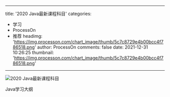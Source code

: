 
---
title: '2020 Java最新课程科目'
categories: 
 - 学习
 - ProcessOn
 - 推荐
headimg: 'https://img.processon.com/chart_image/thumb/5c7c8729e4b00bcc4f786518.png'
author: ProcessOn
comments: false
date: 2021-12-31 10:26:25
thumbnail: 'https://img.processon.com/chart_image/thumb/5c7c8729e4b00bcc4f786518.png'
---

<div>   
<img class="thumb" alt="2020 Java最新课程科目" src="https://img.processon.com/chart_image/thumb/5c7c8729e4b00bcc4f786518.png" referrerpolicy="no-referrer">
<p>Java学习大纲</p>  
</div>
            